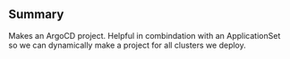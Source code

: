 ## Summary

Makes an ArgoCD project. Helpful in combindation with an ApplicationSet so we can dynamically make a project for all clusters we deploy.